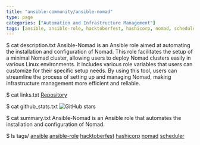 ```yaml
---
title: "ansible-community/ansible-nomad"
type: page
categories: ["Automation and Infrastructure Management"]
tags: [ansible, ansible-role, hacktoberfest, hashicorp, nomad, scheduler]
---
```


$ cat description.txt
Ansible-Nomad is an Ansible role aimed at automating the installation and configuration of Nomad. This role facilitates the setup of a minimal Nomad cluster, allowing users to deploy Nomad clusters easily in various Linux environments. It includes various role variables that users can customize for their specific setup needs. By using this tool, users can streamline the process of setting up and managing Nomad, making infrastructure management more efficient and reliable.

$ cat links.txt
[Repository](https://github.com/ansible-community/ansible-nomad)

$ cat github_stats.txt
![GitHub stars](https://img.shields.io/github/stars/ansible-community/ansible-nomad?style=social)


$ cat summary.txt
Ansible-Nomad is an Ansible role that automates the installation and configuration of Nomad.


$ ls tags/
[ansible](/tags/ansible/)
[ansible-role](/tags/ansible-role/)
[hacktoberfest](/tags/hacktoberfest/)
[hashicorp](/tags/hashicorp/)
[nomad](/tags/nomad/)
[scheduler](/tags/scheduler/)
